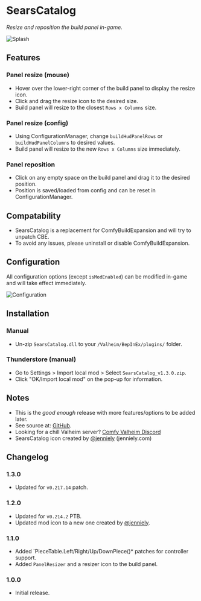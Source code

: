 # SearsCatalog

*Resize and reposition the build panel in-game.*

![Splash](https://i.imgur.com/jwYCsdf.png)

## Features

### Panel resize (mouse)

  * Hover over the lower-right corner of the build panel to display the resize icon.
  * Click and drag the resize icon to the desired size.
  * Build panel will resize to the closest `Rows x Columns` size.

### Panel resize (config)

  * Using ConfigurationManager, change `buildHudPanelRows` or `buildHudPanelColumns` to desired values.
  * Build panel will resize to the new `Rows x Columns` size immediately.

### Panel reposition

  * Click on any empty space on the build panel and drag it to the desired position.
  * Position is saved/loaded from config and can be reset in ConfigurationManager.

## Compatability

  * SearsCatalog is a replacement for ComfyBuildExpansion and will try to unpatch CBE.
  * To avoid any issues, please uninstall or disable ComfyBuildExpansion.

## Configuration

All configuration options (except `isModEnabled`) can be modified in-game and will take effect immediately.

![Configuration](https://i.imgur.com/Faoihs5.png)

## Installation

### Manual

  * Un-zip `SearsCatalog.dll` to your `/Valheim/BepInEx/plugins/` folder.

### Thunderstore (manual)

  * Go to Settings > Import local mod > Select `SearsCatalog_v1.3.0.zip`.
  * Click "OK/Import local mod" on the pop-up for information.

## Notes

  * This is the *good enough* release with more features/options to be added later.
  * See source at: [GitHub](https://github.com/redseiko/ComfyMods/tree/main/SearsCatalog).
  * Looking for a chill Valheim server? [Comfy Valheim Discord](https://discord.gg/ameHJz5PFk)
  * SearsCatalog icon created by [@jenniely](https://twitter.com/jenniely) (jenniely.com)

## Changelog

### 1.3.0

  * Updated for `v0.217.14` patch.

### 1.2.0

  * Updated for `v0.214.2` PTB.
  * Updated mod icon to a new one created by [@jenniely](https://twitter.com/jenniely).

### 1.1.0

  * Added `PieceTable.Left/Right/Up/DownPiece()* patches for controller support.
  * Added `PanelResizer` and a resizer icon to the build panel.

### 1.0.0

  * Initial release.